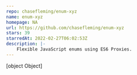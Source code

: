 ```yaml
---
repo: chasefleming/enum-xyz
name: enum-xyz
homepage: NA
url: https://github.com/chasefleming/enum-xyz
stars: 39
starredAt: 2022-02-27T06:02:53Z
description: |-
    Flexible JavaScript enums using ES6 Proxies.
---
```


[object Object]
